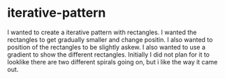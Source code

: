 # iterative-pattern
I wanted to create a iterative pattern with rectangles. I wanted the rectangles to get gradually smaller and change positin. I also wanted to position of the rectangles to be slightly askew. I also wanted to use a gradient to show the different rectangles. 
Initially I did not plan for it to looklike there are two different spirals going on, but i like the way it came out.

